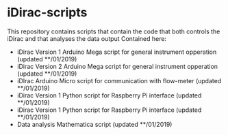 # iDirac-scripts
This repository contains scripts that contain the code that both controls the iDirac and that analyses the data output
Contained here:
 - iDirac Version 1 Arduino Mega script for general instrument opperation (updated **/01/2019)
 - iDirac Version 2 Arduino Mega script for general instrument opperation (updated **/01/2019)
 - iDIrac Arduino Micro script for communication with flow-meter (updated **/01/2019)
 - iDirac Version 1 Python script for Raspberry Pi interface (updated **/01/2019)
 - iDirac Version 1 Python script for Raspberry Pi interface (updated **/01/2019)
 - Data analysis Mathematica script (updated **/01/2019)
